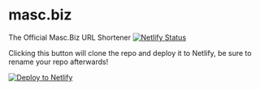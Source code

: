 # masc.biz

The Official Masc.Biz URL Shortener
[![Netlify Status](https://api.netlify.com/api/v1/badges/cbf0d46d-eb98-4c9d-8a61-5e3585ea2e40/deploy-status)](https://app.netlify.com/sites/mascbiz/deploys)

Clicking this button will clone the repo and deploy it to Netlify, be sure to rename your repo afterwards!

[![Deploy to Netlify](https://www.netlify.com/img/deploy/button.svg)](https://app.netlify.com/start/deploy?repository=https://github.com/mascbiz/masc.biz&utm_source=github&utm_medium=shortener-cs&utm_campaign=devex)

